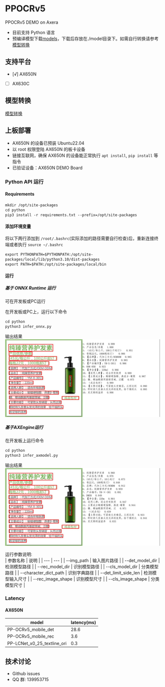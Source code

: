 # PPOCRv5
PPOCRv5 DEMO on Axera

- 目前支持  Python 语言 
- 预编译模型下载[models](https://github.com/AXERA-TECH/Metric3D.axera/releases/download/v1.0.0/models.tar.gz)，下载后存放在./model目录下。如需自行转换请参考[模型转换](/model_convert/README.md)

## 支持平台

- [√] AX650N
- [ ] AX630C

## 模型转换

[模型转换](./model_convert/README.md)

## 上板部署

- AX650N 的设备已预装 Ubuntu22.04
- 以 root 权限登陆 AX650N 的板卡设备
- 链接互联网，确保 AX650N 的设备能正常执行 `apt install`, `pip install` 等指令
- 已验证设备：AX650N DEMO Board

### Python API 运行

#### Requirements

```
mkdir /opt/site-packages
cd python
pip3 install -r requirements.txt --prefix=/opt/site-packages
``` 

#### 添加环境变量

将以下两行添加到 `/root/.bashrc`(实际添加的路径需要自行检查)后，重新连接终端或者执行 `source ~/.bashrc`

```
export PYTHONPATH=$PYTHONPATH:/opt/site-packages/local/lib/python3.10/dist-packages  
export PATH=$PATH:/opt/site-packages/local/bin
``` 

#### 运行

##### 基于 ONNX Runtime 运行  
可在开发板或PC运行 

在开发板或PC上，运行以下命令  
```  
cd python
python3 infer_onnx.py
```
输出结果
![output](asserts/res_onnx.jpg)

##### 基于AXEngine运行  
在开发板上运行命令

```
cd python  
python3 infer_axmodel.py
```  
输出结果
![output](asserts/res_ax.jpg)


运行参数说明:  
| 参数名称 | 说明  |
| --- | --- | 
| --img_path | 输入图片路径 | 
| --det_model_dir | 检测模型路径 | 
| --rec_model_dir | 识别模型路径 | 
| --cls_model_dir | 分类模型路径 | 
| --character_dict_path | 识别字典路径 | 
| --det_limit_side_len | 检测模型输入尺寸 | 
| --rec_image_shape | 识别模型尺寸 | 
| --cls_image_shape | 分类模型尺寸 | 

### Latency

#### AX650N

| model | latency(ms) |
|---|---|
|PP-OCRv5_mobile_det|28.6|
|PP-OCRv5_mobile_rec|3.6|
|PP-LCNet_x0_25_textline_ori|0.3|



## 技术讨论

- Github issues
- QQ 群: 139953715
